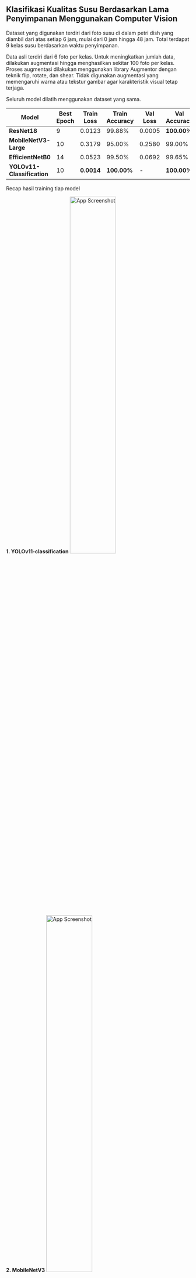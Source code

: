 ## Klasifikasi Kualitas Susu Berdasarkan Lama Penyimpanan Menggunakan Computer Vision

Dataset yang digunakan terdiri dari foto susu di dalam petri dish yang diambil dari atas setiap 6 jam, mulai dari 0 jam hingga 48 jam. Total terdapat 9 kelas susu berdasarkan waktu penyimpanan.

Data asli terdiri dari 6 foto per kelas. Untuk meningkatkan jumlah data, dilakukan augmentasi hingga menghasilkan sekitar 100 foto per kelas. Proses augmentasi dilakukan menggunakan library Augmentor dengan teknik flip, rotate, dan shear. Tidak digunakan augmentasi yang memengaruhi warna atau tekstur gambar agar karakteristik visual tetap terjaga.

Seluruh model dilatih menggunakan dataset yang sama.

| Model              | Best Epoch | Train Loss | Train Accuracy | Val Loss | Val Accuracy |
|--------------------|------------|------------|----------------|----------|--------------|
| **ResNet18**       | 9          | 0.0123     | 99.88%         | 0.0005   | **100.00%**  |
| **MobileNetV3-Large** | 10      | 0.3179     | 95.00%         | 0.2580   | 99.00%       |
| **EfficientNetB0** | 14         | 0.0523     | 99.50%         | 0.0692   | 99.65%       |
| **YOLOv11-Classification** | 10 | **0.0014** | **100.00%**    | -        | **100.00%**  |

Recap hasil training tiap model

**1. YOLOv11-classification**
<img src="https://github.com/0bry/milk_length/blob/cf0a5e9c3487ed11d106564ce3c6b09f94dd0b6d/YOLOv11-classification/runs/classify/train3/results.png" alt="App Screenshot" width="50%" /><br>

**2. MobileNetV3**
<img src="https://github.com/0bry/milk_length/blob/d5925c69f75fd2955eaaa74c1a333b84689df529/MobileNetV3/train2/accuracy_curve.png" alt="App Screenshot" width="50%" /><img src="https://github.com/0bry/milk_length/blob/d5925c69f75fd2955eaaa74c1a333b84689df529/MobileNetV3/train2/loss_curve.png" alt="App Screenshot" width="50%" /><br>

**3. EfficientNetB0**
<img src="https://github.com/0bry/milk_length/blob/cf0a5e9c3487ed11d106564ce3c6b09f94dd0b6d/EfficientNetB0/Figure_1.png" alt="App Screenshot" width="80%" /><br>

**4. ResNet18**
<img src="https://github.com/0bry/milk_length/blob/cf0a5e9c3487ed11d106564ce3c6b09f94dd0b6d/ResNet18/train4/training_summary.png" alt="App Screenshot" width="80%" /><br>

Sekian dari hasil pengerjaan saya terima kasih banyak 🙏🙏🙏
